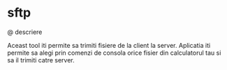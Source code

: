 # sftp

@ descriere

Aceast tool iti permite sa trimiti fisiere de la client la server. Aplicatia iti permite sa alegi prin comenzi de consola orice fisier din calculatorul tau si sa il trimiti catre server.
